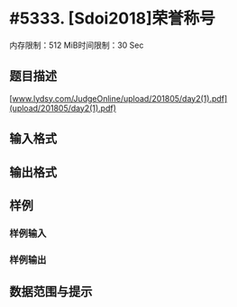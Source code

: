 # #5333. [Sdoi2018]荣誉称号

内存限制：512 MiB时间限制：30 Sec

## 题目描述

[www.lydsy.com/JudgeOnline/upload/201805/day2(1).pdf](upload/201805/day2(1).pdf)

## 输入格式

## 输出格式

## 样例

### 样例输入

### 样例输出

## 数据范围与提示
